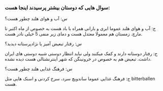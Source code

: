 ### سوال هایی که دوستان بیشتر پرسیدند اینجا هست:

س: آب و هوای هلند چطور هست؟

ج: آب و هوای هلند عموما ابری و بارانی همراه با باد هست به خصوص از ماه اکتبر تا مارچ. زمستان هم معمولا معتدل هست و دمای زیر منفی 5 خیلی نادر هست.


س: رفتار تبعیض آمیز یا نژادپرستانه دیدید؟

ج: رفتار دوستانه دارند و کمک میکنند ولی نباید انتظار دوستی شبیه دوستی های ایران داشت. تبعیض هم به خصوص در خرونینگن که شهر اینترنشنالی هست دیده نشده.


س: فرهنگ غذایی هلند چطور هست؟

ج: فرهنگ غذایی عموما ساندویچ سرد، سرخ کردنی و اسنک هایی مثل bitterballen هست.
